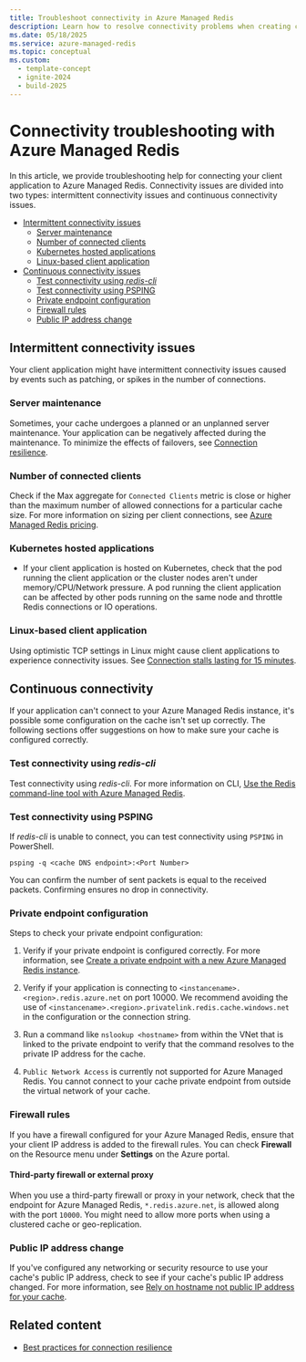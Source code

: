 ```yaml
---
title: Troubleshoot connectivity in Azure Managed Redis
description: Learn how to resolve connectivity problems when creating clients with Azure Managed Redis.
ms.date: 05/18/2025
ms.service: azure-managed-redis
ms.topic: conceptual
ms.custom:
  - template-concept
  - ignite-2024
  - build-2025
---
```


# Connectivity troubleshooting with Azure Managed Redis

In this article, we provide troubleshooting help for connecting your client application to Azure Managed Redis. Connectivity issues are divided into two types: intermittent connectivity issues and continuous connectivity issues.

- [Intermittent connectivity issues](#intermittent-connectivity-issues)
  - [Server maintenance](#server-maintenance)
  - [Number of connected clients](#number-of-connected-clients)
  - [Kubernetes hosted applications](#kubernetes-hosted-applications)
  - [Linux-based client application](#linux-based-client-application)
- [Continuous connectivity issues](#continuous-connectivity)
  - [Test connectivity using _redis-cli_](#test-connectivity-using-redis-cli)
  - [Test connectivity using PSPING](#test-connectivity-using-psping)
  - [Private endpoint configuration](#private-endpoint-configuration)
  - [Firewall rules](#third-party-firewall-or-external-proxy)
  - [Public IP address change](#public-ip-address-change)

## Intermittent connectivity issues

Your client application might have intermittent connectivity issues caused by events such as patching, or spikes in the number of connections.

### Server maintenance
Sometimes, your cache undergoes a planned or an unplanned server maintenance. Your application can be negatively affected during the maintenance. To minimize the effects of failovers, see [Connection resilience](best-practices-connection.md).

### Number of connected clients

Check if the Max aggregate for `Connected Clients` metric is close or higher than the maximum number of allowed connections for a particular cache size. For more information on sizing per client connections, see [Azure Managed Redis pricing](https://aka.ms/amrpricing).

### Kubernetes hosted applications

- If your client application is hosted on Kubernetes, check that the pod running the client application or the cluster nodes aren't under memory/CPU/Network pressure. A pod running the client application can be affected by other pods running on the same node and throttle Redis connections or IO operations.

### Linux-based client application

Using optimistic TCP settings in Linux might cause client applications to experience connectivity issues. See [Connection stalls lasting for 15 minutes](https://github.com/StackExchange/StackExchange.Redis/issues/1848#issuecomment-913064646).

## Continuous connectivity

If your application can't connect to your Azure Managed Redis instance, it's possible some configuration on the cache isn't set up correctly. The following sections offer suggestions on how to make sure your cache is configured correctly.

### Test connectivity using _redis-cli_

Test connectivity using _redis-cli_. For more information on CLI, [Use the Redis command-line tool with Azure Managed Redis](how-to-redis-cli-tool.md).

### Test connectivity using PSPING

If _redis-cli_ is unable to connect, you can test connectivity using `PSPING` in PowerShell.

```azurepowershell-interactive
psping -q <cache DNS endpoint>:<Port Number>
```

You can confirm the number of sent packets is equal to the received packets. Confirming ensures no drop in connectivity.

### Private endpoint configuration

Steps to check your private endpoint configuration:

1. Verify if your private endpoint is configured correctly. For more information, see [Create a private endpoint with a new Azure Managed Redis instance](private-link.md#create-a-private-endpoint-with-a-new-azure-managed-redis-instance).

1. Verify if your application is connecting to `<instancename>.<region>.redis.azure.net` on port 10000. We recommend avoiding the use of `<instancename>.<region>.privatelink.redis.cache.windows.net` in the configuration or the connection string.

1. Run a command like `nslookup <hostname>` from within the VNet that is linked to the private endpoint to verify that the command resolves to the private IP address for the cache.

1. `Public Network Access` is currently not supported for Azure Managed Redis. You cannot connect to your cache private endpoint from outside the virtual network of your cache.

### Firewall rules

If you have a firewall configured for your Azure Managed Redis, ensure that your client IP address is added to the firewall rules. You can check **Firewall** on the Resource menu under **Settings** on the Azure portal.

#### Third-party firewall or external proxy

When you use a third-party firewall or proxy in your network, check that the endpoint for Azure Managed Redis, `*.redis.azure.net`, is allowed along with the port `10000`. You might need to allow more ports when using a clustered cache or geo-replication.

### Public IP address change

If you've configured any networking or security resource to use your cache's public IP address, check to see if your cache's public IP address changed. For more information, see [Rely on hostname not public IP address for your cache](best-practices-development.md#rely-on-hostname-not-public-ip-address).

## Related content

- [Best practices for connection resilience](best-practices-connection.md)

